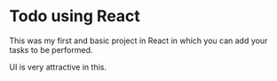 # Todo using React

This was my first and basic project in React in which you can add your tasks to be performed.

UI is very attractive in this.






 


















































































